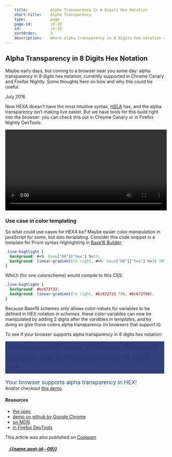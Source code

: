 ```yaml
---
    title:          Alpha Transparency In 8 Digits Hex Notation
    short-title:    Alpha Transparency
    type:           page
    page-id:        id-10
    id:             id-10
    sortOrder:      3
    description:    Where alpha transparency in 8 digits hex notation can be usefull
---
```


## Alpha Transparency in 8 Digits Hex Notation

<span class="dropcap">M</span>aybe early days, but coming to a browser near you some day: alpha transparency in 8 digits hex notation; currently supported in Chrome Canary and Firefox Nightly. Some thoughts here on how and why this could be useful.

<p class="publication-list__item__meta"><time datetime="2016-15-05">July 2016</time></p>

Now HEXA doesn’t have the most intuitive syntax, [HSLA](https://css-tricks.com/yay-for-hsla/) has, and the alpha transparency isn’t making live easier. But we have tools for this build right into the browser: you can check this out in Chrome Canary or in Firefox Nightly DevTools:
<div class="container-media container-media-square">
<video width="512" controls autoplay>
  <source src="http://atelierbram.github.io/blog/static/video/color-formats-firefox-devtools.mp4" type="video/mp4">
  <source src="http://atelierbram.github.io/blog/static/video/color-formats-firefox-devtools.ogg" type="video/ogg">
  Your browser doesn't support HTML5 video tag.
</video>
</div>

### Use case in color templating
So what could use cases for HEXA be? Maybe easier color manipulation in javaScript for some, but also templating. Consider this code snippet in a template for Prism syntax-highlighting in [Base16 Builder](https://github.com/base16-builder/base16-builder/):

```css
.line-highlight {
  background: #<%- base["D0"]["hex"] %>33;
  background: linear-gradient(to right, #<%- base["D0"]["hex"] %>33 70%, #<%- base["D0"]["hex"] %>00);
}
```

Which (for one colorscheme) would compile to this CSS:

```css
.line-highlight {
  background: #bc672f33;
  background: linear-gradient(to right, #bc672f33 70%, #bc672f00);
}
```

Because Base16 schemes only allows color-values for variables to be defined in HEX notation _in schemes_, these color-variables can now be manipulated by adding 2 digits after the variables _in templates_, and by doing so give those colors alpha transparency (in browsers that support it).

To see if your browser supports alpha transparency in 8 digits hex notation: <span style="font-size:2em;background-color:#263573f2;color:hsla(228, 50%, 30%, 0.5);display:inline-block;margin-top:.5em">Unfortunately your browser does not support alpha transparency in HEX yet</span><br><span style="color:#fff;color:#263573f2;display:inline-block;margin-top:1em;font-size:1.25em">Your browser supports alpha transparency in HEX!</span> <br>And/or checkout [this demo](http://codepen.io/atelierbram/full/bZAGmW/).

#### Resources
- [the spec](https://drafts.csswg.org/css-color/#hex-notation)
- [demo on github by Google Chrome](https://googlechrome.github.io/samples/css-alpha-channel/)
- [on MDN](https://developer.mozilla.org/en-US/docs/Web/CSS/color_value#rgba) 
- [in Firefox DevTools](https://twitter.com/patrickbrosset/status/732859240147243008)

<span class="note">This article was also published on [Codepen](http://codepen.io/atelierbram/post/alpha-transparency-in-hex)</span>

<div class="prevnext">
  <h5><a href="../{{url.post-id--09}}" rel="prev"><i class="icon icon-8 icon-arrow-left"><svg class="shape-icon" viewBox="0 0 8 12" width="10" height="15"><use xlink:href="#shape-arrow-point-left"></use></svg></i> {{name.post-id--09}}</a></h5>
</div>
